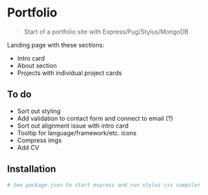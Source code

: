 # Portfolio

> Start of a portfolio site with Express/Pug/Stylus/MongoDB

Landing page with these sections:
- Intro card
- About section
- Projects with individual project cards

## To do
- Sort out styling
- Add validation to contact form and connect to email (?)
- Sort out alignment issue with intro card
- Tooltip for language/framework/etc. icons
- Compress imgs
- Add CV 

## Installation
``` bash
# See package.json to start express and run stylus css compiler
```
